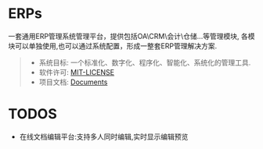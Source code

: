 ERPs
====

一套通用ERP管理系统管理平台，提供包括OA\CRM\会计\仓储...等管理模块, 
各模块可以单独使用,也可以通过系统配置，形成一整套ERP管理解决方案.

> * 系统目标: 一个标准化、数字化、程序化、智能化、系统化的管理工具.
> * 软件许可: [MIT-LICENSE](./LICENSE)
> * 项目文档: [Documents](./docs/README.md)

# TODOS

* 在线文档编辑平台:支持多人同时编辑,实时显示编辑预览

